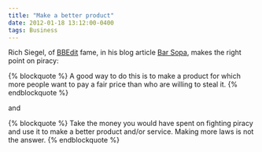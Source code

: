```yaml
---
title: "Make a better product"
date: 2012-01-18 13:12:00-0400
tags: Business
---
```


Rich Siegel, of [BBEdit](http://www.barebones.com/products/bbedit/index.html) fame, in his blog article [Bar Sopa](http://rms2.tumblr.com/post/16065567721/bar-sopa), makes the right point on piracy:

{% blockquote %}
A good way to do this is to make a product for which more people want to pay a fair price than who are willing to steal it.
{% endblockquote %}

and

{% blockquote %}
Take the money you would have spent on fighting piracy and use it to make a better product and/or service. Making more laws is not the answer.
{% endblockquote %}
